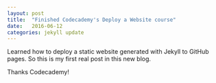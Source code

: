 ```yaml
---
layout: post
title:  "Finished Codecademy's Deploy a Website course"
date:   2016-06-12
categories: jekyll update
---
```

Learned how to deploy a static website generated with Jekyll to GitHub pages. So this is my first real post in this new blog. 

Thanks Codecademy!

